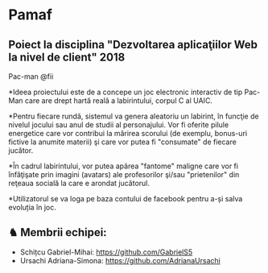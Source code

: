 # Pamaf
## Poiect la disciplina "Dezvoltarea aplicaţiilor Web la nivel de client" 2018
Pac-man @fii

 *Ideea proiectului este de a concepe un joc electronic interactiv de tip Pac-Man care are drept hartă reală a labirintului, corpul C al UAIC.
 
 *Pentru fiecare rundă, sistemul va genera aleatoriu un labirint, în funcţie de nivelul jocului sau anul de studii al personajului. Vor fi oferite pilule energetice care vor contribui la mărirea scorului (de exemplu, bonus-uri fictive la anumite materii) şi care vor putea fi "consumate" de fiecare jucător. 
 
 *În cadrul labirintului, vor putea apărea "fantome" maligne care vor fi înfăţişate prin imagini (avatars) ale profesorilor şi/sau "prietenilor" din reţeaua socială la care e arondat jucătorul.
 
 *Utilizatorul se va loga pe baza contului de facebook pentru a-și salva evoluția în joc.
 
 ## <a name="membrii-echipei"></a> &#9822; Membrii echipei:
 * Schițcu Gabriel-Mihai: <https://github.com/GabrielS5>
 * Ursachi Adriana-Simona: <https://github.com/AdrianaUrsachi>

